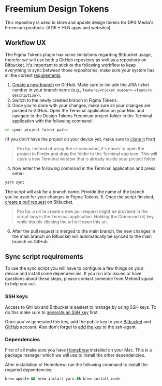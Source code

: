 # Freemium Design Tokens

This repository is used to store and update design tokens for DPG Media's Freemium products. (ADR + HLN apps and websites).

## Workflow UX

The Figma Tokens plugin has some limitations regarding Bitbucket usage, therefor we will use both a GitHub repository as well as a repository on Bitbucket. It's important to stick to the following workflow to keep everything in sync between those repositories, make sure your system has all the correct [requirements](#sync-script-requirements).

1. [Create a new branch](https://docs.github.com/en/pull-requests/collaborating-with-pull-requests/proposing-changes-to-your-work-with-pull-requests/creating-and-deleting-branches-within-your-repository#creating-a-branch) on GitHub. Make sure to include the JIRA ticket number in your branch name (e.g., `feature/<ticket number>-<feature description>`).
2. Switch to the newly created branch in Figma Tokens.
3. Once you're done with your changes, make sure all your changes are pushed to GitHub. Open the Terminal application on your Mac and navigate to the Design Tokens Freemium project folder in the Terminal application with the following command:
```bash
cd <your project folder path>
```
(If you don't have the project on your device yet, make sure to [clone it](https://docs.github.com/en/repositories/creating-and-managing-repositories/cloning-a-repository#cloning-a-repository) first)
> Pro tip: Instead of using the `cd` command, it's easier to open the project in Finder and drag the folder to the Terminal app icon. This will open a new Terminal window that is already inside your project folder.
4. Now enter the following command in the Terminal application and press enter:
```bash
yarn sync
``` 
The script will ask for a branch name. Provide the name of the branch you've used for your changes in Figma Tokens.
5. Once the script finished, [create a pull request](https://bitbucket.org/persgroep/design-tokens-freemium/pull-requests/new) on Bitbucket.
> Pro tip: a url to create a new pull request might be provided in the script logs in the Terminal application. Holding the Command (<kbd>⌘</kbd>) key while double clicking the url will open this url.
6. After the pull request is merged to the main branch, the new changes in the main branch on Bitbucket will automatically be synced to the main branch on GitHub.

## Sync script requirements

To use the sync script you will have to configure a few things on your device and install some dependencies. If you run into issues or have questions about these steps, please contact someone from Metroid squad to help you out.

### SSH keys

Access to GitHub and Bitbucket is easiest to manage by using SSH keys. To do this make sure to [generate an SSH key](https://docs.github.com/en/authentication/connecting-to-github-with-ssh/generating-a-new-ssh-key-and-adding-it-to-the-ssh-agent#generating-a-new-ssh-key) first.

Once you've generated this key, add the public key to your [Bitbucket](https://support.atlassian.com/bitbucket-cloud/docs/set-up-personal-ssh-keys-on-macos/#Provide-Bitbucket-Cloud-with-your-public-key) and [GitHub](https://docs.github.com/en/authentication/connecting-to-github-with-ssh/adding-a-new-ssh-key-to-your-github-account#adding-a-new-ssh-key-to-your-account) account.
Also don't forget to [add the key](https://docs.github.com/en/authentication/connecting-to-github-with-ssh/generating-a-new-ssh-key-and-adding-it-to-the-ssh-agent#adding-your-ssh-key-to-the-ssh-agent) to the ssh-agent.

### Dependencies

First of all make sure you have [Homebrew](https://brew.sh) installed on your Mac. This is a package manager which we will use to install the other dependencies.

After installation of Homebrew, run the following command to install the required dependencies:
```bash
brew update && brew install yarn && brew install node
```